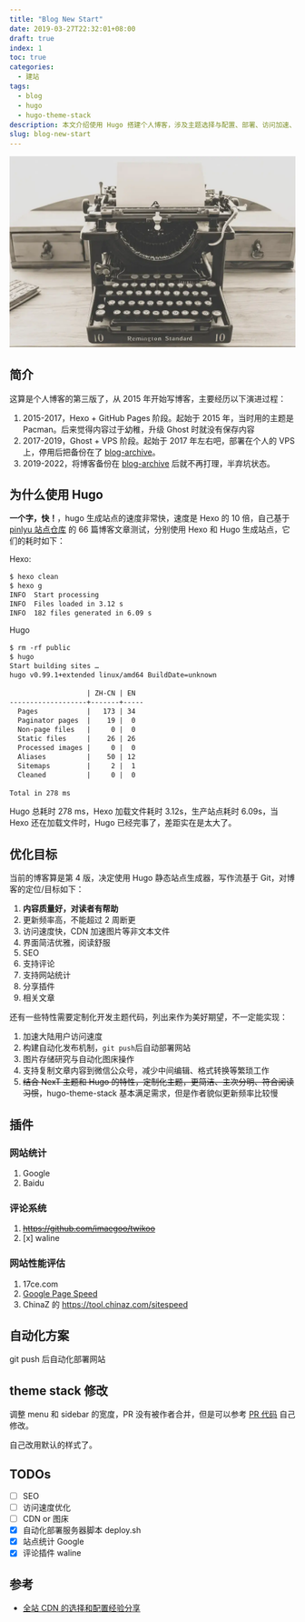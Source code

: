 ```yaml
---
title: "Blog New Start"
date: 2019-03-27T22:32:01+08:00
draft: true
index: 1
toc: true
categories:
  - 建站
tags:
  - blog
  - hugo
  - hugo-theme-stack
description: 本文介绍使用 Hugo 搭建个人博客，涉及主题选择与配置、部署、访问加速、SEO 优化等
slug: blog-new-start
---
```


![](https://raw.githubusercontent.com/alwqx/picx-images-hosting/master/common/banner/typewriter-2.jpg)

## 简介

这算是个人博客的第三版了，从 2015 年开始写博客，主要经历以下演进过程：

1. 2015-2017，Hexo + GitHub Pages 阶段。起始于 2015 年，当时用的主题是 Pacman。后来觉得内容过于幼稚，升级 Ghost 时就没有保存内容
2. 2017-2019，Ghost + VPS 阶段。起始于 2017 年左右吧，部署在个人的 VPS 上，停用后把备份在了 [blog-archive](https://github.com/adolphlwq/blog-archive)。
3. 2019-2022，将博客备份在 [blog-archive](https://github.com/adolphlwq/blog-archive) 后就不再打理，半弃坑状态。

<!--more-->

## 为什么使用 Hugo

**一个字，快！**，hugo 生成站点的速度非常快，速度是 Hexo 的 10 倍，自己基于 [pinlyu 站点仓库](https://github.com/leirock/blog) 的 66 篇博客文章测试，分别使用 Hexo 和 Hugo 生成站点，它们的耗时如下：

Hexo:

```shell
$ hexo clean
$ hexo g
INFO  Start processing
INFO  Files loaded in 3.12 s
INFO  182 files generated in 6.09 s
```

Hugo

```shell
$ rm -rf public
$ hugo
Start building sites …
hugo v0.99.1+extended linux/amd64 BuildDate=unknown

                   | ZH-CN | EN
-------------------+-------+-----
  Pages            |   173 | 34
  Paginator pages  |    19 |  0
  Non-page files   |     0 |  0
  Static files     |    26 | 26
  Processed images |     0 |  0
  Aliases          |    50 | 12
  Sitemaps         |     2 |  1
  Cleaned          |     0 |  0

Total in 278 ms
```

Hugo 总耗时 278 ms，Hexo 加载文件耗时 3.12s，生产站点耗时 6.09s，当 Hexo 还在加载文件时，Hugo 已经完事了，差距实在是太大了。

## 优化目标

当前的博客算是第 4 版，决定使用 Hugo 静态站点生成器，写作流基于 Git，对博客的定位/目标如下：

1. **内容质量好，对读者有帮助**
2. 更新频率高，不能超过 2 周断更
3. 访问速度快，CDN 加速图片等非文本文件
4. 界面简洁优雅，阅读舒服
5. SEO
6. 支持评论
7. 支持网站统计
8. 分享插件
9. 相关文章

还有一些特性需要定制化开发主题代码，列出来作为美好期望，不一定能实现：

1. 加速大陆用户访问速度
2. 构建自动化发布机制，`git push`后自动部署网站
3. 图片存储研究与自动化图床操作
4. 支持复制文章内容到微信公众号，减少中间编辑、格式转换等繁琐工作
5. ~~结合 NexT 主题和 Hugo 的特性，定制化主题，更简洁、主次分明、符合阅读习惯~~，hugo-theme-stack 基本满足需求，但是作者貌似更新频率比较慢

## 插件

### 网站统计

1. Google
2. Baidu

### 评论系统

1. ~~https://github.com/imaegoo/twikoo~~
2. [x] waline

### 网站性能评估

1. 17ce.com
2. [Google Page Speed](https://pagespeed.web.dev/)
3. ChinaZ 的 https://tool.chinaz.com/sitespeed

## 自动化方案

git push 后自动化部署网站

## theme stack 修改

调整 menu 和 sidebar 的宽度，PR 没有被作者合并，但是可以参考 [PR 代码](https://github.com/CaiJimmy/hugo-theme-stack/pull/618) 自己修改。

自己改用默认的样式了。

## TODOs

- [ ] SEO
- [ ] 访问速度优化
- [ ] CDN or 图床
- [x] 自动化部署服务器脚本 deploy.sh
- [x] 站点统计 Google
- [x] 评论插件 waline

## 参考

- [全站 CDN 的选择和配置经验分享](https://www.pupboss.com/post/2021/experience-sharing-of-site-wide-cdn-configuration/)
